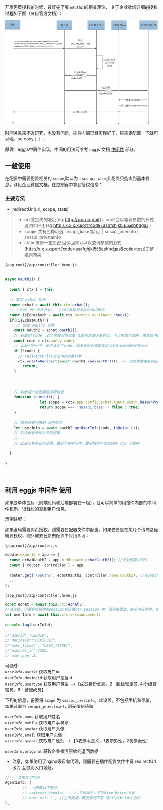 开发网页授权的时候，最好先了解 `oAuth2` 的相关理论， 关于企业微信详细的授权过程如下图（来自官方文档）：

![Oauth2授权过程](./images/oauth.png "Oauth2授权过程")   

时间紧急来不及研究，也没有问题，插件内部已经实现好了，只需要配置一下就可以啦，so easy！！！

原理：eggjs中间件实现，中间的用法可参考 `eggjs` 文档 [中间件](eggjs.org/zh-cn/basics/middleware.html#使用中间件) 部分。

## 一般使用
在配置中需要配置相关的 `scope`,默认为：`snsapi_base`,此配置只能拿到基本信息，详见企业微信文档。在控制器中拿到授权信息：

### 主要方法

- redirectUrl(url, scope, state)

> - url 重定向的地址(eg: http://x.x.x.x:port)，code会以查询参数的形式返回给应用(eg:http://x.x.x.x:port?code=asdfghjkl565ashhdgas )
> - scope  共有三种可选 snsapi_base(默认) | snsapi_userinfo | snsapi_privateinfo 
> - state 携带一些加密 回调回来可以以查询参数的形式(http://x.x.x.x:port?code=asdfghjkl565ashhdgas&code=test)完整携带回来

`{app_root}/app/controller.home.js`
```js

async oauth2() {

  const { ctx } = this;

  // 拿到 echat 实例
  const echat = await this.ctx.echat();
  // 先判断 用户是否登录，一下代码需要根据实际情况而定
  const isEchatAuth = await ctx.service.echatAuth.check();
  if(!isEchatAuth) {
     // 创建 oAuth2 实例
    const oAuth2 = echat.oauth2();
    // 获取到 code ,这个需要分情况看 如果前后端分离的话，可以前端传过来。单体应用的话，直接用下面的代码拿到code
    const code = ctx.query.code;
    // 此处判断一下，是否拿到了code，如果没有则需要重定向到企业微信的授权地址
    if (!code) {
      // redirectUrl()方法中的参数详解
      ctx.unsafeRedirect(await oauth2.redirectUrl()); // 此处需要在系统配置里重定向白名单，并不是在此插件配置项
        return;
    }


    
    // 判断用户是否需要详细信息
    function isDetail() {
                let scope = (ctx.app.config.echat.Agent.oauth.hasOwnProperty('scopes') ? ctx.app.config.echat.Agent.oauth.scopes : null) ;
                return scope === 'snsapi_base' ? false : true;
    }

    // 拿到授权回来的 用户信息
    let userInfo = await oauth2.getUserInfo(code, isDetail());
    // 后续做登录相关业务逻辑
    //···
    // 此部分相关业务逻辑，最好写在中间中，最后将用户信息挂在 ctx 全局中 

  }
  
}




```

## 利用 eggjs 中间件 使用

如果是单体应用（前端代码和后端部署在一起），就可以简单的用插件内部的中间件机制，很轻松的拿到用户信息。

示例讲解：

如果全局需要网页授权，则需要在配置文件中配置，如果仅仅是在某几个请求路径需要授权，则只需要在路由配置中应用即可：

`{app_root}/app/router.js`

```js
module.exports = app => {
  const echatOauth2 = app.middleware.echatOauth2(); //此处配置中间件
  const { router, controller } = app;
  ...
  router.get('/oauth2', echatOauth2, controller.home.oauth2); //在oauth2中应用
  ...
};

```


`{app_root}/app/controller.home.js`

```js
const echat = await this.ctx.echat();
//请注意，不要将项目中的session都设置ctx.session 中，否则会覆盖，在平时开发中，也应该在session中对应自己的项目名称。如：存session时应为 ctx.session.projectName = {a: 1; b: 2}
let userInfo = await this.ctx.session.echat;

console.log(userInfo); 

//"userid":"USERID",
//"deviceid":"DEVICEID",
//"user_ticket": "USER_TICKET"，
//"expires_in":7200,
//"usertype":2,
```

可通过:   
`userInfo.userid` 获取用户id      
`userInfo.deviceid` 获取用户设备id   
`userInfo.usertype` 获取用户类型  -->【成员身份信息，2：超级管理员, 4:分级管理员，5：普通成员】   

下列的信息，需要将 `scope` 为 `snsapi_userinfo`，此设置，不包括手机和信箱，如果设置为 `snsapi_privateinfo`,则无限制获取   

`userInfo.name` 获取用户姓名      
`userInfo.mobile` 获取用户手机号   
`userInfo.avatar` 获取用户头像   
`userInfo.email` 获取用户头像   
`userInfo.gender` 获取用户性别  -->【0表示未定义，1表示男性，2表示女性】   

`userInfo.original` 获取企业微信原始的返回数据



- 注意，如果使用了nginx等反向代理，则需要在插件配置文件中将 redirectUrl 改为 互联网入口地址。

```js
//··· 省略部分代码
AgentInfo: {
        //···（修改以下部分）
        // redirect_domain: '', //可信域名、不写http(https)协议
        // home_url: '', //主页链接，若没有则不写 写http(https)协议
},
```


